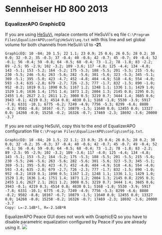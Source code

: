 # Sennheiser HD 800 2013
### EqualizerAPO GraphicEQ
If you are using [HeSuVi](https://sourceforge.net/projects/hesuvi/), replace contents of HeSuVi's eq file `C:\Program Files\EqualizerAPO\config\HeSuVi\eq.txt` with this line and set global volume for both channels from HeSuVi UI to **-21**.
```
GraphicEQ: 10 -84; 20 1.5; 22 1.1; 23 0.9; 25 0.6; 26 0.5; 28 0.2; 30 0.0; 32 -0.2; 35 -0.3; 37 -0.4; 40 -0.6; 42 -0.7; 45 -0.7; 49 -0.4; 52 -0.1; 56 -0.4; 59 -0.8; 64 -0.5; 68 -0.4; 73 -1.2; 78 -1.8; 83 -2.2; 89 -2.5; 95 -2.9; 102 -3.2; 109 -3.6; 117 -4.0; 125 -4.4; 134 -4.8; 143 -5.1; 153 -5.2; 164 -5.2; 175 -5.3; 188 -5.5; 201 -5.5; 215 -5.6; 230 -5.5; 246 -5.6; 263 -5.6; 282 -5.6; 301 -5.6; 323 -5.3; 345 -5.1; 369 -5.1; 395 -5.0; 423 -4.7; 452 -4.8; 484 -4.9; 518 -4.6; 554 -4.0; 593 -3.4; 635 -2.8; 679 -2.7; 726 -2.3; 777 -1.7; 832 -1.5; 890 -1.0; 952 -0.2; 1019 0.1; 1090 0.5; 1167 1.2; 1248 1.1; 1336 1.1; 1429 1.0; 1529 1.0; 1636 1.4; 1751 1.4; 1873 1.2; 2004 1.3; 2145 0.8; 2295 0.3; 2455 1.6; 2627 2.1; 2811 1.2; 3008 0.5; 3219 0.7; 3444 1.4; 3685 0.6; 3943 -0.1; 4219 0.3; 4514 0.8; 4830 0.1; 5168 -1.8; 5530 -3.9; 5917 -7.8; 6331 -10.1; 6775 -6.2; 7249 -4.9; 7756 -5.3; 8299 -6.6; 8880 -8.2; 9502 -8.8; 10167 -6.7; 10879 -1.5; 11640 0.0; 12455 0.0; 13327 0.0; 14260 -0.0; 15258 -0.2; 16326 -0.7; 17469 -2.3; 18692 -3.6; 20000 -3.7
```
If you are not using HeSuVi, copy this to the end of EqualizerAPO configuration file `C:\Program Files\EqualizerAPO\config\config.txt`.
```
GraphicEQ: 10 -84; 20 1.5; 22 1.1; 23 0.9; 25 0.6; 26 0.5; 28 0.2; 30 0.0; 32 -0.2; 35 -0.3; 37 -0.4; 40 -0.6; 42 -0.7; 45 -0.7; 49 -0.4; 52 -0.1; 56 -0.4; 59 -0.8; 64 -0.5; 68 -0.4; 73 -1.2; 78 -1.8; 83 -2.2; 89 -2.5; 95 -2.9; 102 -3.2; 109 -3.6; 117 -4.0; 125 -4.4; 134 -4.8; 143 -5.1; 153 -5.2; 164 -5.2; 175 -5.3; 188 -5.5; 201 -5.5; 215 -5.6; 230 -5.5; 246 -5.6; 263 -5.6; 282 -5.6; 301 -5.6; 323 -5.3; 345 -5.1; 369 -5.1; 395 -5.0; 423 -4.7; 452 -4.8; 484 -4.9; 518 -4.6; 554 -4.0; 593 -3.4; 635 -2.8; 679 -2.7; 726 -2.3; 777 -1.7; 832 -1.5; 890 -1.0; 952 -0.2; 1019 0.1; 1090 0.5; 1167 1.2; 1248 1.1; 1336 1.1; 1429 1.0; 1529 1.0; 1636 1.4; 1751 1.4; 1873 1.2; 2004 1.3; 2145 0.8; 2295 0.3; 2455 1.6; 2627 2.1; 2811 1.2; 3008 0.5; 3219 0.7; 3444 1.4; 3685 0.6; 3943 -0.1; 4219 0.3; 4514 0.8; 4830 0.1; 5168 -1.8; 5530 -3.9; 5917 -7.8; 6331 -10.1; 6775 -6.2; 7249 -4.9; 7756 -5.3; 8299 -6.6; 8880 -8.2; 9502 -8.8; 10167 -6.7; 10879 -1.5; 11640 0.0; 12455 0.0; 13327 0.0; 14260 -0.0; 15258 -0.2; 16326 -0.7; 17469 -2.3; 18692 -3.6; 20000 -3.7
Copy: L=-2.1dB*l, R=-2.1dB*R
```
EqualizerAPO Peace GUI does not work with GraphicEQ so you have to disable parametric equalization configured by Peace if you are already using it.
![](https://raw.githubusercontent.com/jaakkopasanen/AutoEq/master/results/Innerfidelity%202017/headphoncecom/onear/Sennheiser%20HD%20800%202013/Sennheiser%20HD%20800%202013.png)

